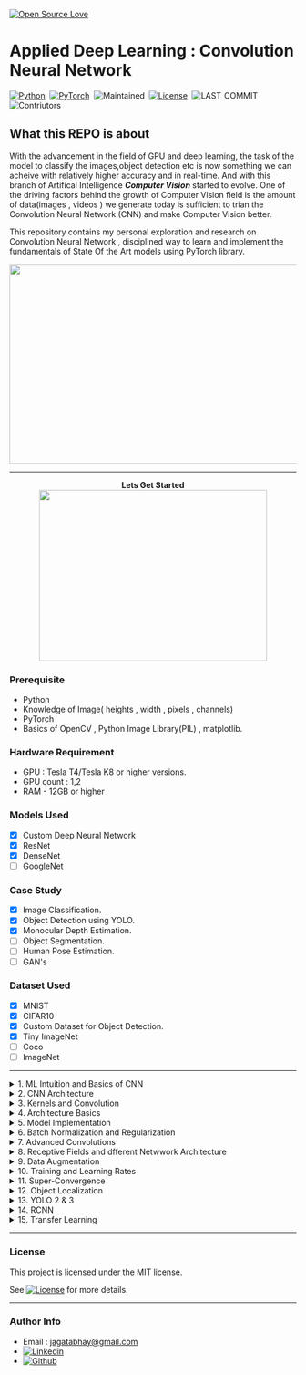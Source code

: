[![Open Source Love](https://badges.frapsoft.com/os/v1/open-source.png?v=103)](https://github.com/ellerbrock/open-source-badges/)


# Applied Deep Learning : Convolution Neural Network 

[![Python](https://img.shields.io/badge/Language%20%26%20Version-Python%203.6%2B-brightgreen?logo=python)](https://www.python.org/)&nbsp;&nbsp;[![PyTorch](https://img.shields.io/badge/Library-PyTorch-brightgreen?logo=pytorch)](https://pytorch.org)&nbsp;&nbsp;![Maintained](https://img.shields.io/badge/Maintained-Yes-brightgreen?logo=github)&nbsp;&nbsp;[![License](https://img.shields.io/badge/LICENSE-MIT-brightgreen)](https://github.com/jagatabhay/TSAI/blob/master/LICENSE)&nbsp;&nbsp;![LAST_COMMIT](https://img.shields.io/github/last-commit/jagatabhay/TSAI)&nbsp;&nbsp;![Contriutors](https://img.shields.io/github/contributors/jagatabhay/TSAI?style=plastic)&nbsp;&nbsp;


## What this REPO is about


With the advancement in the field of GPU and deep learning, the task of the model to classify the images,object detection etc is now something we can acheive with relatively higher accuracy and in real-time. And with this branch of Artifical Intelligence ***Computer Vision*** started to evolve. One of the driving factors behind the growth of Computer Vision field is the amount of data(images , videos ) we generate today is sufficient to trian the Convolution Neural Network (CNN) and make Computer Vision better.

This repository contains my personal exploration and research on Convolution Neural Network , disciplined way to learn and implement the fundamentals of State Of the Art models using PyTorch library.

<p align = 'center'>
  <img width = '600' height = '350' src = "https://github.com/jagatabhay/miscellaneous/blob/master/humanpose.gif">
 </p>


---

<p align="center">
  <b> Lets Get Started </b><br>
  <img width="400" height="300" src="https://github.com/jagatabhay/miscellaneous/blob/master/gettingstartedlogo.png">
</p>



### Prerequisite
- Python
- Knowledge of Image( heights , width , pixels , channels)
- PyTorch
- Basics of OpenCV , Python Image Library(PIL) , matplotlib.


### Hardware Requirement
- GPU : Tesla T4/Tesla K8 or higher versions.
- GPU count : 1,2
- RAM - 12GB or higher


### Models Used
- [x] Custom Deep Neural Network
- [x] ResNet
- [x] DenseNet
- [ ] GoogleNet

### Case Study
- [x] Image Classification.
- [x] Object Detection using YOLO.
- [x] Monocular Depth Estimation.
- [ ] Object Segmentation.
- [ ] Human Pose Estimation.
- [ ] GAN's

### Dataset Used
- [x] MNIST
- [x] CIFAR10
- [x] Custom Dataset for Object Detection.
- [x] Tiny ImageNet
- [ ] Coco
- [ ] ImageNet

---

<details>
  <summary>1. ML Intuition and Basics of CNN </summary>
   
 &nbsp;
Basics of python can be learnt on YouTube. Channels like Corey Shagffer [![YouTubeLogo](https://github.com/jagatabhay/TSAI/blob/master/S13/logo.png)](https://www.youtube.com/playlist?list=PL-osiE80TeTt2d9bfVyTiXJA-UTHn6WwU) and Telusko [![YouTubeLogo](https://github.com/jagatabhay/TSAI/blob/master/S13/logo.png)](https://www.youtube.com/c/Telusko/playlists) helped me a lot to learn about python basics.


Basics of CNN , how CNN learns , how different channels are formed , how DNN make sense of the inputs it gets ( __Features -> Edges & Gradients -> Patterns -> Part of Objects -> Objects__ ) . Please see below

<p align='center'>
  <img src="https://github.com/jagatabhay/miscellaneous/blob/master/Edges%20and%20Gradient.PNG">
</p>

&nbsp;
</details>

<details>
  <summary>2. CNN Architecture </summary>

&nbsp;

Basic CNN Architecture , maintain symmetry by chosing odd size kernel(Example : 3X3 , 5X5), Importance of choosing 3X3 kernel over 5X5 or higher odd kernel , Max-Pooling  , Receptive Field.
  
  <p align='center'>
  <img src= 'https://github.com/jagatabhay/miscellaneous/blob/master/RF.gif'>
  </p>
 
</details>
 
<details>
  <summary>3. Kernels and Convolution </summary>
  
  &nbsp;
  
This need to update
 </details>


<details>
<summary>4. Architecture Basics</summary>

&nbsp;

CNN Architecture components Fully Connected Layer , Drop-Out , Softmax , Learning-Rate , Batch-Size.

Work link Summary :
- Train MNIST Dataset to get 99.40% accuracy with given contraint. Kindly check the [worklink](https://github.com/jagatabhay/S4) to know more.
- Parameters : 
- Epoch : 20
- Learning Rate
- Batch Size 
- Highest Accuracy - 
- [Work Link](https://github.com/jagatabhay/S4/) 
</details>



<details>
<summary>5. Model Implementation</summary>

&nbsp;

Step by step guidance to build neural network , debugg , and to optimize to get the best accuracy.

Kindly check [worklink](https://github.com/jagatabhay/S5) to know more.

Work link Summary :
- Train MNIST Dataset to get 99.40% accuracy with given contraint. Kindly check the [worklink](https://github.com/jagatabhay/S5) to know more.
- Parameters : 
- Epoch : 15
- Learning Rate :
- Batch Size :
- Highest Accuracy - 
- [Work Link](https://github.com/jagatabhay/S5)
&nbsp;
</details>



<details>
<summary>6. Batch Normalization and Regularization</summary>
  
 [Work Link](https://github.com/jagatabhay/TSAI/tree/master/S6)
</details>


<details>
<summary>7. Advanced Convolutions </summary>

[Work Link](https://github.com/jagatabhay/TSAI/tree/master/S7)
</details>


<details>
<summary>8. Receptive Fields and dfferent Netwwork Architecture </summary>

[Work Link](https://github.com/jagatabhay/TSAI/tree/master/S8)
</details>


<details>
<summary>9. Data Augmentation </summary>

[Work Link](https://github.com/jagatabhay/TSAI/tree/master/S9)
</details>


<details>
<summary>10. Training and Learning Rates </summary>

[Work Link](https://github.com/jagatabhay/TSAI/tree/master/S10)
</details>


<details>
<summary>11. Super-Convergence </summary>

[Work Link](https://github.com/jagatabhay/TSAI/tree/master/S11)
</details>


<details>
<summary>12. Object Localization </summary>

[Work Link](https://github.com/jagatabhay/TSAI/tree/master/S12)
</details>



<details>
<summary>13. YOLO 2 & 3 </summary>
[Work Link](https://github.com/jagatabhay/TSAI/tree/master/S13)
</details>


<details>
  <summary>14. RCNN </summary>
  
  This needs to be update.
</details>

<details>
  <summary>15. Transfer Learning</summary>
  
  this need to be updated
</details>


---


### License 

This project is licensed under the MIT license.

See [![License](https://img.shields.io/badge/LICENSE-MIT-brightgreen)](https://github.com/jagatabhay/TSAI/blob/master/LICENSE) for more details.

---


### Author Info
- Email : [jagatabhay@gmail.com](jagatabhay@gmail.com)
- [![Linkedin](https://github.com/jagatabhay/TSAI/blob/master/logo.png)](https://www.linkedin.com/in/jagatnandan-prasad-240042129/)
- [![Github](https://github.com/jagatabhay/TSAI/blob/master/S13/githublogo.png)](https://github.com/jagatabhay)

